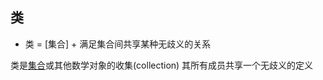 
## 类

+ 类 = [集合] + 满足集合间共享某种无歧义的关系

类是[集合][Set]或其他数学对象的收集(collection)
其所有成员共享一个无歧义的定义

<!-- end of file -->
[Set]: TODO

